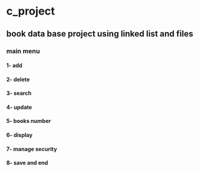 # c_project
## book data base project using linked list and files
### main menu
#### 1- add 
#### 2- delete
#### 3- search
#### 4- update
#### 5- books number
#### 6- display
#### 7- manage security
#### 8- save and end

